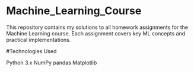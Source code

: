 # Machine_Learning_Course
This repository contains my solutions to all homework assignments for the Machine Learning course. Each assignment covers key ML concepts and practical implementations.

#Technologies Used

Python 3.x
NumPy
pandas
Matplotlib
